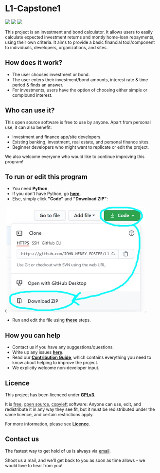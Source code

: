 # L1-Capstone1 
                    
[![](https://img.shields.io/badge/Version-1.0-blue.svg)](https://github.com/JOHN-HENRY-FOSTER/L1-Capstone1)  [![](https://img.shields.io/badge/License-GPLv3-brightgreen.svg)](https://www.gnu.org/licenses/gpl-3.0)  [![](https://img.shields.io/badge/Code%20of%20Conduct-Contributor%20Covenant-yellow.svg?style=flat-square)](http://contributor-covenant.org/version/1/4/)	 

This project is an investment and bond calculator. It allows users to easily calculate expected investment returns and montly home-loan repayments, using their own criteria. 
It aims to provide a basic financial tool/component to individuals, developers, organizations, and sites.

## How does it work?
* The user chooses investment or bond.
* The user enters their investment/bond amounts, interest rate & time period & finds an answer.
* For investments, users have the option of choosing either simple or complound interest.

## Who can use it? 
This open source software is free to use by anyone. Apart from personal use, it can also benefit:
* Investment and finance app/site developers.
* Existing banking, investment, real estate, and personal finance sites.
* Beginner developers who might want to replicate or edit the project.

We also welcome everyone who would like to continue improving this program!
	
## To run or edit this program

* You need **Python**. 
* If you don't have Python, go [**here**](PYTHONINSTALL.md#installing-and-running-python).
* Else, simply click **"Code"** and **"Download ZIP"**:
 
(![](Github-images/0.jpg).

* Run and edit the file using [**these**]( https://github.com/JOHN-HENRY-FOSTER/L1-Capstone1/blob/master/PYTHONINSTALL.md#installing-and-running-python) steps.
	  
## How you can help

* Contact us if you have any suggestions/questions.
* Write up any issues [**here**](https://github.com/JOHN-HENRY-FOSTER/L1-Capstone1/issues).
* Read our [**Contribution Guide**](https://github.com/JOHN-HENRY-FOSTER/L1-Capstone1/blob/master/CONTRIBUTING.md#contributing), which contains everything you need to know about helping to improve the project. 
* We explicity welcome non-developer input.

## Licence

This project has been licenced under [**GPLv3**](https://www.gnu.org/licenses/gpl-3.0.html).  

It is [free](https://www.gnu.org/philosophy/free-sw.html), [open source](https://opensource.org/osd), [copyleft](https://www.gnu.org/licenses/copyleft.en.html) software: 
Anyone can use, edit, and redistribute it in any way they see fit, but it must be redistributed under the same licence, and certain restrictions apply.

For more information, please see [**Licence**](https://github.com/JOHN-HENRY-FOSTER/L1-Capstone1/blob/master/LICENCE.md#licence).

## Contact us

The fastest way to get hold of us is always via [email](mailto:anoxicdrollie@gmail.com).

Shoot us a mail, and we'll get back to you as soon as time allows - we would love to hear from you!


